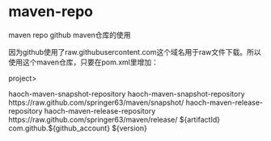 # maven-repo
maven repo
github maven仓库的使用

因为github使用了raw.githubusercontent.com这个域名用于raw文件下载。所以使用这个maven仓库，只要在pom.xml里增加：

project>
<!--Add repositories-->
 <repositories>
     <repository>
         <id>haoch-maven-snapshot-repository</id>
         <name>haoch-maven-snapshot-repository</name>
         <url>https://raw.github.com/springer63/maven/snapshot/</url>
     </repository>
     <repository>
         <id>haoch-maven-release-repository</id>
         <name>haoch-maven-release-repository</name>
         <url>https://raw.github.com/springer63/maven/release/</url>
     </repository>
 </repositories>
<!-- Add dependencies -->
 <dependencies>
     <dependency>
         <artifactId>${artifactId}</artifactId>
         <groupId>com.github.${github_account}</groupId>
         <version>${version}</version>
     </dependency>
 </dependencies>
</project>


